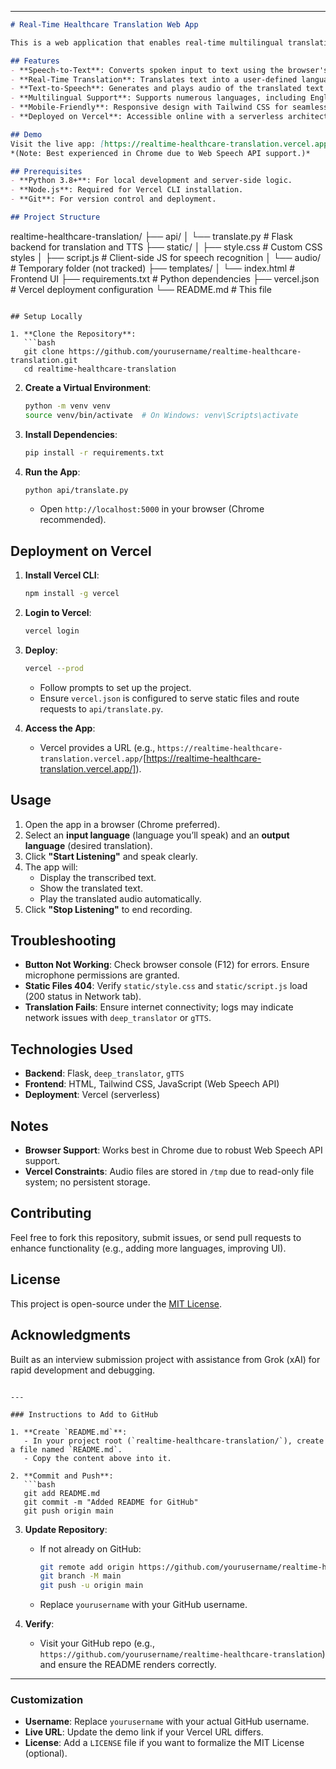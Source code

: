 
---

```markdown
# Real-Time Healthcare Translation Web App

This is a web application that enables real-time multilingual translation for healthcare communication. It converts spoken input into text, translates it into a user-selected language, and provides audio playback of the translated text. Built with Python (Flask) and JavaScript, it leverages the Web Speech API for speech recognition and is deployed on Vercel for accessibility.

## Features
- **Speech-to-Text**: Converts spoken input to text using the browser's Web Speech API.
- **Real-Time Translation**: Translates text into a user-defined language using `deep_translator` (Google Translate backend).
- **Text-to-Speech**: Generates and plays audio of the translated text with `gTTS`.
- **Multilingual Support**: Supports numerous languages, including English, Spanish, French, Hindi, Bengali, Arabic, Tamil, Telugu, Malayalam, Kannada, Marathi, Gujarati, Punjabi, Russian, Chinese, Japanese, Korean, Thai, and Vietnamese.
- **Mobile-Friendly**: Responsive design with Tailwind CSS for seamless use on mobile and desktop devices.
- **Deployed on Vercel**: Accessible online with a serverless architecture.

## Demo
Visit the live app: [https://realtime-healthcare-translation.vercel.app](https://realtime-healthcare-translation.vercel.app)  
*(Note: Best experienced in Chrome due to Web Speech API support.)*

## Prerequisites
- **Python 3.8+**: For local development and server-side logic.
- **Node.js**: Required for Vercel CLI installation.
- **Git**: For version control and deployment.

## Project Structure
```
realtime-healthcare-translation/
├── api/
│   └── translate.py       # Flask backend for translation and TTS
├── static/
│   ├── style.css         # Custom CSS styles
│   ├── script.js         # Client-side JS for speech recognition
│   └── audio/            # Temporary folder (not tracked)
├── templates/
│   └── index.html        # Frontend UI
├── requirements.txt      # Python dependencies
├── vercel.json           # Vercel deployment configuration
└── README.md             # This file
```

## Setup Locally

1. **Clone the Repository**:
   ```bash
   git clone https://github.com/yourusername/realtime-healthcare-translation.git
   cd realtime-healthcare-translation
   ```

2. **Create a Virtual Environment**:
   ```bash
   python -m venv venv
   source venv/bin/activate  # On Windows: venv\Scripts\activate
   ```

3. **Install Dependencies**:
   ```bash
   pip install -r requirements.txt
   ```

4. **Run the App**:
   ```bash
   python api/translate.py
   ```
   - Open `http://localhost:5000` in your browser (Chrome recommended).

## Deployment on Vercel

1. **Install Vercel CLI**:
   ```bash
   npm install -g vercel
   ```

2. **Login to Vercel**:
   ```bash
   vercel login
   ```

3. **Deploy**:
   ```bash
   vercel --prod
   ```
   - Follow prompts to set up the project.
   - Ensure `vercel.json` is configured to serve static files and route requests to `api/translate.py`.

4. **Access the App**:
   - Vercel provides a URL (e.g., `https://realtime-healthcare-translation.vercel.app/`[https://realtime-healthcare-translation.vercel.app/]).

## Usage
1. Open the app in a browser (Chrome preferred).
2. Select an **input language** (language you’ll speak) and an **output language** (desired translation).
3. Click **"Start Listening"** and speak clearly.
4. The app will:
   - Display the transcribed text.
   - Show the translated text.
   - Play the translated audio automatically.
5. Click **"Stop Listening"** to end recording.

## Troubleshooting
- **Button Not Working**: Check browser console (F12) for errors. Ensure microphone permissions are granted.
- **Static Files 404**: Verify `static/style.css` and `static/script.js` load (200 status in Network tab).
- **Translation Fails**: Ensure internet connectivity; logs may indicate network issues with `deep_translator` or `gTTS`.

## Technologies Used
- **Backend**: Flask, `deep_translator`, `gTTS`
- **Frontend**: HTML, Tailwind CSS, JavaScript (Web Speech API)
- **Deployment**: Vercel (serverless)

## Notes
- **Browser Support**: Works best in Chrome due to robust Web Speech API support.
- **Vercel Constraints**: Audio files are stored in `/tmp` due to read-only file system; no persistent storage.

## Contributing
Feel free to fork this repository, submit issues, or send pull requests to enhance functionality (e.g., adding more languages, improving UI).

## License
This project is open-source under the [MIT License](LICENSE).

## Acknowledgments
Built as an interview submission project with assistance from Grok (xAI) for rapid development and debugging.
```

---

### Instructions to Add to GitHub

1. **Create `README.md`**:
   - In your project root (`realtime-healthcare-translation/`), create a file named `README.md`.
   - Copy the content above into it.

2. **Commit and Push**:
   ```bash
   git add README.md
   git commit -m "Added README for GitHub"
   git push origin main
   ```

3. **Update Repository**:
   - If not already on GitHub:
     ```bash
     git remote add origin https://github.com/yourusername/realtime-healthcare-translation.git
     git branch -M main
     git push -u origin main
     ```
   - Replace `yourusername` with your GitHub username.

4. **Verify**:
   - Visit your GitHub repo (e.g., `https://github.com/yourusername/realtime-healthcare-translation`) and ensure the README renders correctly.

---

### Customization
- **Username**: Replace `yourusername` with your actual GitHub username.
- **Live URL**: Update the demo link if your Vercel URL differs.
- **License**: Add a `LICENSE` file if you want to formalize the MIT License (optional).
